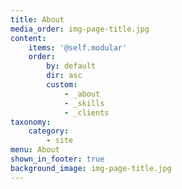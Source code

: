 ```yaml
---
title: About
media_order: img-page-title.jpg
content:
    items: '@self.modular'
    order:
        by: default
        dir: asc
        custom:
            - _about
            - _skills
            - _clients
taxonomy:
    category:
        - site
menu: About
shown_in_footer: true
background_image: img-page-title.jpg
---
```


